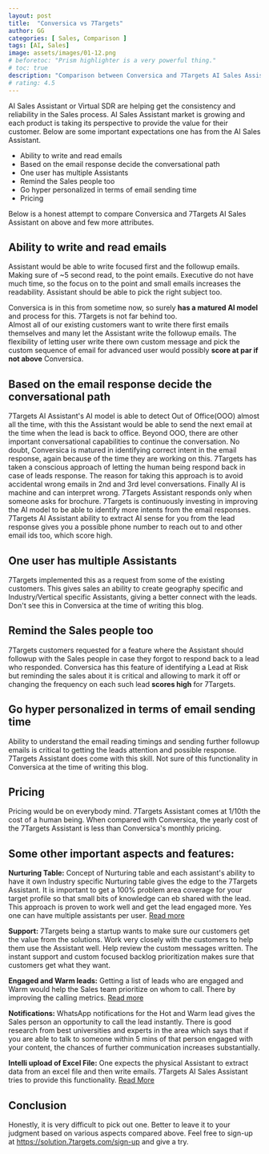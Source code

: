 ```yaml
---
layout: post
title:  "Conversica vs 7Targets"
author: GG
categories: [ Sales, Comparison ]
tags: [AI, Sales]
image: assets/images/01-12.png
# beforetoc: "Prism highlighter is a very powerful thing."
# toc: true
description: "Comparison between Conversica and 7Targets AI Sales Assistant as Conversica alternative. One honest comparison attempt. "
# rating: 4.5
---
```

AI Sales Assistant or Virtual SDR are helping get the consistency and reliability in the Sales process. AI Sales Assistant market is growing and each product is taking its perspective to provide the value for their customer. Below are some important expectations one has from the AI Sales Assistant.

- Ability to write and read emails
- Based on the email response decide the conversational path
- One user has multiple Assistants
- Remind the Sales people too
- Go hyper personalized in terms of email sending time
- Pricing

Below is a honest attempt to compare Conversica and 7Targets AI Sales Assistant on above and few more attributes.

## Ability to write and read emails
Assistant would be able to write focused first and the followup emails. Making sure of ~5 second read, to the point emails. Executive do not have much time, so the focus on to the point and small emails increases the readability. Assistant should be able to pick the right subject too. 

Conversica is in this from sometime now, so surely **has a matured AI model** and process for this. 7Targets is not far behind too.  
Almost all of our existing customers want to write there first emails themselves and many let the Assistant write the followup emails. The flexibility of letting user write there own custom message and pick the custom sequence of email for advanced user would possibly **score at par if not above** Conversica. 

## Based on the email response decide the conversational path
7Targets AI Assistant's AI model is able to detect Out of Office(OOO) almost all the time, with this the Assistant would be able to send the next email at the time when the lead is back to office. Beyond OOO, there are other important conversational capabilities to continue the conversation. No doubt, Conversica is matured in identifying correct intent in the email response, again because of the time they are working on this. 
7Targets has taken a conscious approach of letting the human being respond back in case of leads response. The reason for taking this approach is to avoid accidental wrong emails in 2nd and 3rd level conversations. Finally AI is machine and can interpret wrong. 7Targets Assistant responds only when someone asks for brochure. 7Targets is continuously investing in improving the AI model to be able to identify more intents from the email responses. 7Targets AI Assistant ability to extract AI sense for you from the lead response gives you a possible phone number to reach out to and other email ids too, which score high.

## One user has multiple Assistants
7Targets implemented this as a request from some of the existing customers. This gives sales an ability to create geography specific and Industry/Vertical specific Assistants, giving a better connect with the leads. Don't see this in Conversica at the time of writing this blog.

## Remind the Sales people too
7Targets customers requested for a feature where the Assistant should followup with the Sales people in case they forgot to respond back to a lead who responded. Conversica has this feature of identifying a Lead at Risk but reminding the sales about it is critical and allowing to mark it off or changing the frequency on each such lead **scores high** for 7Targets. 

## Go hyper personalized in terms of email sending time
Ability to understand the email reading timings and sending further followup emails is critical to getting the leads attention and possible response. 7Targets Assistant does come with this skill. Not sure of this functionality in Conversica at the time of writing this blog. 

## Pricing
Pricing would be on everybody mind. 7Targets Assistant comes at 1/10th the cost of a human being. When compared with Conversica, the yearly cost of the 7Targets Assistant is less than Conversica's monthly pricing. 

## Some other important aspects and features:

**Nurturing Table:** Concept of Nurturing table and each assistant's ability to have it own Industry specific Nurturing table gives the edge to the 7Targets Assistant. It is important to get a 100% problem area coverage for your target profile so that small bits of knowledge can eb shared with the lead. This approach is proven to work well and get the lead engaged more. Yes one can have multiple assistants per user. [Read more](https://help.7targets.com/getting-responses/assistant-nurturing/)

**Support:** 7Targets being a startup wants to make sure our customers get the value from the solutions. Work very closely with the customers to help them use the Assistant well. Help review the custom messages written. The instant support and custom focused backlog prioritization makes sure that customers get what they want.

**Engaged and Warm leads:** Getting a list of leads who are engaged and Warm would help the Sales team prioritize on whom to call. There by improving the calling metrics. [Read more](https://help.7targets.com/assigning-leads/lead-responses/#lead-state)

**Notifications:** WhatsApp notifications for the Hot and Warm lead gives the Sales person an opportunity to call the lead instantly. There is good research from best universities and experts in the area which says that if you are able to talk to someone within 5 mins of that person engaged with your content, the chances of further communication increases substantially. 

**Intelli upload of Excel File:** One expects the physical Assistant to extract data from an excel file and then write emails. 7Targets AI Sales Assistant tries to provide this functionality. [Read More](https://help.7targets.com/assigning-leads/add-multiple-leads/#add-multiple-leads)

## Conclusion
Honestly, it is very difficult to pick out one. Better to leave it to your judgment based on various aspects compared above. Feel free to sign-up at https://solution.7targets.com/sign-up and give a try. 
